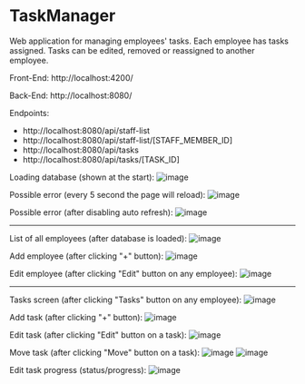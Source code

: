 # TaskManager
Web application for managing employees' tasks. Each employee has tasks assigned. Tasks can be edited, removed or reassigned to another employee.

Front-End: http://localhost:4200/

Back-End: http://localhost:8080/

Endpoints:
- http://localhost:8080/api/staff-list
- http://localhost:8080/api/staff-list/[STAFF_MEMBER_ID]
- http://localhost:8080/api/tasks
- http://localhost:8080/api/tasks/[TASK_ID]

Loading database (shown at the start):
![image](https://github.com/MateuszOlszanecki/TaskManager/assets/72543874/ffe8d7bd-7ead-47f2-b4c1-2bedea42318e)

Possible error (every 5 second the page will reload):
![image](https://github.com/MateuszOlszanecki/TaskManager/assets/72543874/664b26e6-e3f6-4fb2-a30c-e8713fe47c71)

Possible error (after disabling auto refresh):
![image](https://github.com/MateuszOlszanecki/TaskManager/assets/72543874/0da3db4a-246b-413a-8e20-f2a53d4d8cba)

---

List of all employees (after database is loaded):
![image](https://github.com/MateuszOlszanecki/TaskManager/assets/72543874/a89ecaa4-d6af-4fda-8cb0-55bf00191b22)

Add employee (after clicking "+" button):
![image](https://github.com/MateuszOlszanecki/TaskManager/assets/72543874/d1e592c0-9ab9-4bab-88e3-c75915eab6f7)

Edit employee (after clicking "Edit" button on any employee):
![image](https://github.com/MateuszOlszanecki/TaskManager/assets/72543874/eae50bad-1fda-4b0e-947f-3757824a4fbc)

---

Tasks screen (after clicking "Tasks" button on any employee):
![image](https://github.com/MateuszOlszanecki/TaskManager/assets/72543874/e1e90c0a-59e0-44ae-bc2f-1817289933fe)

Add task (after clicking "+" button):
![image](https://github.com/MateuszOlszanecki/TaskManager/assets/72543874/86b66507-dbcc-4553-af30-836e82a14502)

Edit task (after clicking "Edit" button on a task):
![image](https://github.com/MateuszOlszanecki/TaskManager/assets/72543874/d887337c-092c-4543-bf84-d564c00c151d)

Move task (after clicking "Move" button on a task):
![image](https://github.com/MateuszOlszanecki/TaskManager/assets/72543874/a9ae28c5-6b03-467f-939f-b0a3875ac89b)
![image](https://github.com/MateuszOlszanecki/TaskManager/assets/72543874/5d4cf0d8-eb5a-4e44-b1b9-ab3dd8e61aaa)

Edit task progress (status/progress):
![image](https://github.com/MateuszOlszanecki/TaskManager/assets/72543874/ba5edd9a-57e8-456d-b106-4e2a3c8be4ae)
